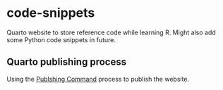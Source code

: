 # code-snippets

Quarto website to store reference code while learning R. Might also add some Python code snippets in future.

## Quarto publishing process
Using the [Publshing Command](https://quarto.org/docs/publishing/github-pages.html#publish-command) process to publish the website.
